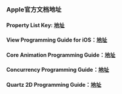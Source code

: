### Apple官方文档地址

#### Property List Key: [地址](https://developer.apple.com/library/archive/documentation/General/Reference/InfoPlistKeyReference/Articles/iPhoneOSKeys.html#//apple_ref/doc/uid/TP40009252-SW6)

#### View Programming Guide for iOS：[地址](https://developer.apple.com/library/archive/documentation/WindowsViews/Conceptual/ViewPG_iPhoneOS/WindowsandViews/WindowsandViews.html)

#### Core Animation Programming Guide：[地址](https://developer.apple.com/library/archive/documentation/Cocoa/Conceptual/CoreAnimation_guide/CoreAnimationBasics/CoreAnimationBasics.html#//apple_ref/doc/uid/TP40004514-CH2-SW20)


#### Concurrency Programming Guide：[地址](https://developer.apple.com/library/archive/documentation/General/Conceptual/ConcurrencyProgrammingGuide/Introduction/Introduction.html#//apple_ref/doc/uid/TP40008091-CH1-SW1)

#### Quartz 2D Programming Guide：[地址](https://developer.apple.com/library/archive/documentation/GraphicsImaging/Conceptual/drawingwithquartz2d/dq_layers/dq_layers.html#//apple_ref/doc/uid/TP30001066-CH219-SW3)

